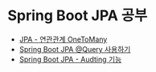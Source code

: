 # Spring Boot JPA 공부

- [JPA - 연관관계 OneToMany](./sample-onetomany/README.md)
- [Spring Boot JPA @Query 사용하기](./sample-query/README.md)
- [Spring Boot JPA - Audting 기능](./sample-audit/README.md)